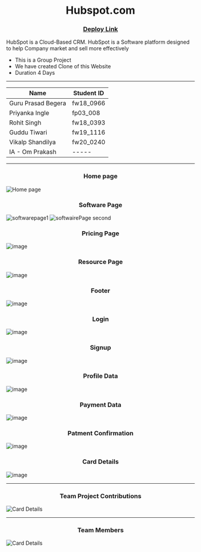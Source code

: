 <h1 align="center">Hubspot.com</h1>

<h3 align="center"> <a href="https://animated-narwhal-cecc2b.netlify.app/">Deploy Link</a> </h3>

<p>HubSpot is a Cloud-Based CRM. HubSpot is a Software platform designed to help Company market and sell more effectively </p>

* This is a Group Project 
* We have created Clone of this Website
* Duration 4 Days
<hr>


| Name                | Student ID |
| ------------------- | ---------- |
| Guru Prasad Begera  | fw18_0966  |
| Priyanka Ingle      | fp03_008   |
| Rohit Singh         | fw18_0393  |
| Guddu Tiwari        | fw19_1116  |
| Vikalp Shandilya    | fw20_0240  |
| IA - Om Prakash     |     -----  |
                    

<hr>

<h3 align="center">Home page</h3>
<img src="https://i.ibb.co/RCcD4Yq/image.png" alt="Home page" border="0">

<h3 align="center">Software Page</h3>
<img src="https://i.ibb.co/6RrBCbR/image.png" alt="softwarepage1" border="0">
<img src="https://i.ibb.co/hVZxKrd/image.png" alt="softwairePage second" border="0">

<h3 align="center">Pricing Page</h3>
<img src="https://i.ibb.co/pZSXf6J/image.png" alt="image" border="0">

<h3 align="center">Resource Page</h3>
<img src="https://i.ibb.co/q1VQ2Y9/image.png" alt="image" border="0">

<h3 align="center">Footer</h3>
<img src="https://i.ibb.co/0F1wXp0/image.png" alt="image" border="0">

<h3 align="center">Login</h3>
<img src="https://i.ibb.co/486SdRj/image.png" alt="image" border="0">

<h3 align="center">Signup</h3>
<img src="https://i.ibb.co/cYprycj/image.png" alt="image" border="0">


<h3 align="center">Profile Data</h3>
<img src="https://i.ibb.co/TLb2H6V/image.png" alt="image" border="0">

<h3 align="center">Payment Data</h3>
<img src="https://i.ibb.co/1976sPg/image.png" alt="image" border="0">


<h3 align="center">Patment Confirmation</h3>
<img src="https://i.ibb.co/1GG04zV/image.png" alt="image" border="0">

<h3 align="center">Card Details</h3>
<img src="https://i.ibb.co/4St2jts/image.png" alt="image" border="0">

<hr>


<h3 align="center"> Team Project Contributions </h3>
<img src="https://github.com/Guruprasad3n/humane-shelf-7123/blob/main/Frontend/hubspot/src/Assets/Team%20Contribution.jpg" alt="Card Details">


<hr>

<h3 align="center"> Team Members </h3>

<img src="https://github.com/Guruprasad3n/humane-shelf-7123/blob/main/Frontend/hubspot/src/Assets/Team%20Members.jpg" alt="Card Details">
